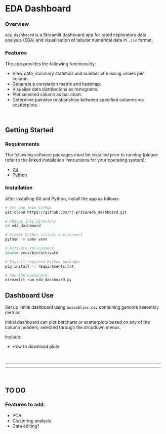 # EDA Dashboard

### Overview
`eda_dashboard` is a Streamlit dashboard app for rapid exploratory data analysis (EDA) and visualisation of tabular numerical data in `.csv` format.

### Features
The app provides the following functionality:
- View data, summary statistics and number of missing values per column.
- Generate a correlation matrix and heatmap.
- Visualise data distributions as histograms.
- Plot selected column as bar chart.
- Determine pairwise relationships between specified columns via scatterplots.

<br>

## Getting Started

### Requirements
The following software packages must be installed prior to running (please refer to the linked installation instructions for your operating system):
- [Git](https://github.com/git-guides/install-git)
- [Python](https://www.python.org/downloads/)

### Installation
After installing Git and Python, install the app as follows:
```bash
# Get app from GitHub
git clone https://github.com/rj-price/eda_dashboard.git 

# Change into directory
cd eda_dashboard

# Create Python virtual environment 
python -m venv venv

# Activate environment
source venv/bin/activate

# Install required Python packages
pip install -r requirements.txt

# Run EDA Dashboard:
streamlit run eda_dashboard.py
```

## Dashboard Use
Set up initial dashboard using `assemblies.csv` containing genome assembly metrics.

Initial dashboard can plot barcharts or scatterplots based on any of the column headers, selected through the dropdown menus.

Include:
- How to download plots


<br>

---
---

<br>

## TO DO
### Features to add:
- PCA
- Clustering analysis
- Data editing?

